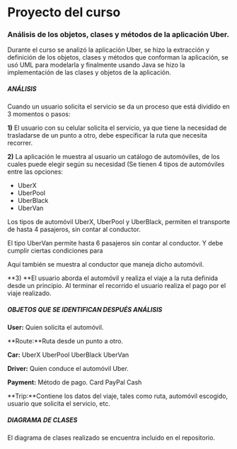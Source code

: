 # Proyecto del curso

### Análisis de los objetos, clases y métodos de la aplicación Uber. 

Durante el curso se analizó la aplicación Uber,  se hizo la  extracción y definición de los objetos, clases y métodos que conforman la aplicación, se usó  UML para modelarla y  finalmente usando  Java se hizo la implementación de las clases y objetos de la aplicación.

##### ANÁLISIS  

Cuando un usuario  solicita  el servicio  se da un proceso que está dividido en  3 momentos o  pasos:

**1)** El usuario con su celular solicita el servicio, ya que tiene la necesidad de trasladarse de un punto a otro, debe especificar la ruta  que necesita recorrer.

**2)** La aplicación le muestra al usuario un catálogo de automóviles, de los cuales puede elegir según su necesidad (Se tienen 4 tipos de automóviles entre las opciones: 

- UberX
- UberPool
- UberBlack 
- UberVan 

Los tipos de automóvil UberX, UberPool y UberBlack, permiten el transporte de hasta 4 pasajeros, sin contar al conductor.

El tipo UberVan permite hasta 6 pasajeros sin contar al conductor. Y debe cumplir ciertas condiciones para 

Aquí también se muestra al conductor que maneja dicho automóvil.


**3) **El usuario aborda el automóvil   y realiza el viaje a la ruta definida desde un principio. Al terminar el recorrido el usuario realiza el pago por el viaje realizado.


##### OBJETOS QUE SE IDENTIFICAN DESPUÉS ANÁLISIS

**User:** Quien solicita el automóvil.

**Route:**Ruta desde un punto a otro.

**Car:**
UberX
UberPool
UberBlack
UberVan

**Driver:** Quien conduce el automóvil Uber.

**Payment:** Método de pago.
Card
PayPal
Cash

**Trip:**Contiene los datos del viaje, tales como ruta, automóvil escogido, usuario que solicita el servicio, etc.

##### DIAGRAMA DE CLASES


El diagrama de clases realizado se encuentra incluido en el repositorio.